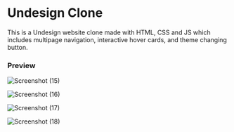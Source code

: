# Undesign Clone
This is a Undesign website clone made with HTML, CSS and JS which includes multipage navigation, interactive hover cards, and theme changing button.

### Preview 
![Screenshot (15)](https://github.com/radhey30/Undesign/assets/89542093/91c67346-80a6-4db6-aff0-616744839ce5)

![Screenshot (16)](https://github.com/radhey30/Undesign/assets/89542093/c207865f-e0ef-4442-91f9-c8f4daeca02c)

![Screenshot (17)](https://github.com/radhey30/Undesign/assets/89542093/1a8a4c03-14cd-45af-99a1-5f6b21719f43)

![Screenshot (18)](https://github.com/radhey30/Undesign/assets/89542093/d542f9b2-cd3e-4e88-901e-438a04703c2d)
